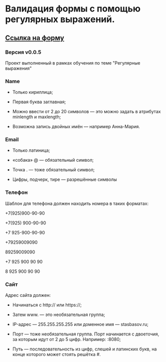 # Валидация формы с помощью регулярных выражений.

## [Ссылка на форму](https://zinovievanv.github.io/ValidationRegex/)
### Версия v0.0.5
Проект выполненный в рамках обучения по теме "Регулярные выражения"

### Name
- Только кириллица;

- Первая буква заглавная;

- Можно ввести от 2 до 20 символов — это можно задать в атрибутах minlength и maxlength;

- Bозможна запись двойных имён — например Анна-Мария.



### Email
- Только латиница;

- «собака» @ — обязательный символ;

- Точка . — тоже обязательный символ;

- Цифры, подчерк, тире — разрешённые символы


### Телефон
Шаблон для телефона должен находить номера в таких форматах:

+7(925)900-90-90

+7(925) 900-90-90

+7 925-900-90-90

+79259009090

89259009090

+7 925 900 90 90

8 925 900 90 90

### Сайт
Адрес сайта должен:

- Начинаться с http:// или https://;

- Затем www. — это необязательная группа;

- IP-адрес — 255.255.255.255 или доменное имя — stasbasov.ru;

- Порт — тоже необязательная группа. Порт начинается с двоеточия, за которым идут от 2 до 5 цифр. Например: :8080;

- Путь — последовательность из цифр, слешей и латинских букв, на конце которого может стоять решётка #.